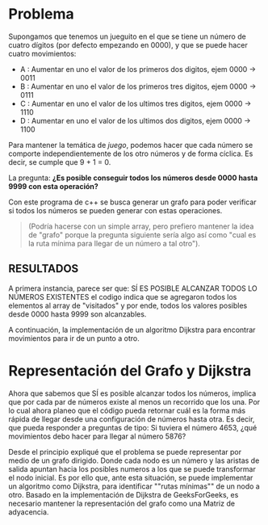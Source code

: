 # Problema
Supongamos que tenemos un jueguito en el que se tiene un número de cuatro dígitos (por defecto empezando en 0000), y que se puede hacer cuatro movimientos:
* A : Aumentar en uno el valor de los primeros dos digitos,  ejem 0000 -> 0011
* B : Aumentar en uno el valor de los primeros tres digitos, ejem 0000 -> 0111
* C : Aumentar en uno el valor de los ultimos tres digitos,  ejem 0000 -> 1110
* D : Aumentar en uno el valor de los ultimos dos digitos,   ejem 0000 -> 1100

Para mantener la temática de _juego_, podemos hacer que cada número se comporte independientemente de los otro números y de forma cíclica. Es decir, se cumple que 9 + 1 = 0.

La pregunta: **¿Es posible conseguir todos los números desde 0000 hasta 9999 con esta operación?**

Con este programa de c++ se busca generar un grafo para poder verificar si todos los números se pueden generar con estas operaciones.
>(Podría hacerse con un simple array, pero prefiero mantener la idea de "grafo" porque la pregunta siguiente sería algo así como "cual es la ruta mínima para llegar de un número a tal otro").


## RESULTADOS
A primera instancia, parece ser que:
SÍ ES POSIBLE ALCANZAR TODOS LO NÚMEROS EXISTENTES
el codigo indica que se agregaron todos los elementos al array de "visitados" y por ende, todos los valores posibles desde 0000 hasta 9999 son alcanzables.

A continuación, la implementación de un algoritmo Dijkstra para encontrar movimientos para ir de un punto a otro.

# Representación del Grafo y Dijkstra
Ahora que sabemos que SÍ es posible alcanzar todos los números, implica que por cada par de números existe al menos un recorrido que los una.
Por lo cual ahora planeo que el código pueda retornar cuál es la forma más rápida de llegar desde una configuración de números hasta otra. Es decir, que pueda responder a preguntas de tipo: Si tuviera el número 4653, ¿qué movimientos debo hacer para llegar al número 5876?

Desde el principio expliqué que el problema se puede representar por medio de un grafo dirigido. Donde cada nodo es un número y las aristas de salida apuntan hacia los posibles numeros a los que se puede transformar el nodo inicial. Es por ello que, ante esta situación, se puede implementar un algoritmo como Dijkstra, para identificar ""rutas mínimas"" de un nodo a otro.
Basado en la implementación de Dijkstra de GeeksForGeeks, es necesario mantener la representación del grafo como una Matriz de adyacencia.